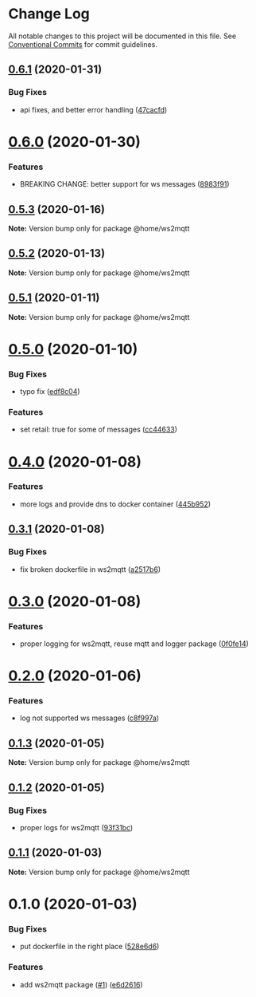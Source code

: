 # Change Log

All notable changes to this project will be documented in this file.
See [Conventional Commits](https://conventionalcommits.org) for commit guidelines.

## [0.6.1](https://github.com/mariusz-kabala/homeAutomation/compare/@home/ws2mqtt@0.6.0...@home/ws2mqtt@0.6.1) (2020-01-31)


### Bug Fixes

* api fixes, and better error handling ([47cacfd](https://github.com/mariusz-kabala/homeAutomation/commit/47cacfdef5b396394a31ed34a727a270bbfa6c95))





# [0.6.0](https://github.com/mariusz-kabala/homeAutomation/compare/@home/ws2mqtt@0.5.3...@home/ws2mqtt@0.6.0) (2020-01-30)


### Features

* BREAKING CHANGE: better support for ws messages ([8983f91](https://github.com/mariusz-kabala/homeAutomation/commit/8983f91280af9cfda402da224b96d437606938c1))





## [0.5.3](https://github.com/mariusz-kabala/homeAutomation/compare/@home/ws2mqtt@0.5.2...@home/ws2mqtt@0.5.3) (2020-01-16)

**Note:** Version bump only for package @home/ws2mqtt





## [0.5.2](https://github.com/mariusz-kabala/homeAutomation/compare/@home/ws2mqtt@0.5.1...@home/ws2mqtt@0.5.2) (2020-01-13)

**Note:** Version bump only for package @home/ws2mqtt





## [0.5.1](https://github.com/mariusz-kabala/homeAutomation/compare/@home/ws2mqtt@0.5.0...@home/ws2mqtt@0.5.1) (2020-01-11)

**Note:** Version bump only for package @home/ws2mqtt





# [0.5.0](https://github.com/mariusz-kabala/homeAutomation/compare/@home/ws2mqtt@0.4.0...@home/ws2mqtt@0.5.0) (2020-01-10)


### Bug Fixes

* typo fix ([edf8c04](https://github.com/mariusz-kabala/homeAutomation/commit/edf8c041d957de2aad3ea4bd38095f2107c8c380))


### Features

* set retail: true for some of messages ([cc44633](https://github.com/mariusz-kabala/homeAutomation/commit/cc4463387cdafbb9087e23268ee2ead739f7e6ad))





# [0.4.0](https://github.com/mariusz-kabala/homeAutomation/compare/@home/ws2mqtt@0.3.1...@home/ws2mqtt@0.4.0) (2020-01-08)


### Features

* more logs and provide dns to docker container ([445b952](https://github.com/mariusz-kabala/homeAutomation/commit/445b952e5be5a04322a9af25c1242b1ed37868a6))





## [0.3.1](https://github.com/mariusz-kabala/homeAutomation/compare/@home/ws2mqtt@0.3.0...@home/ws2mqtt@0.3.1) (2020-01-08)


### Bug Fixes

* fix broken dockerfile in ws2mqtt ([a2517b6](https://github.com/mariusz-kabala/homeAutomation/commit/a2517b60f28d45c71f0dd7a236ffacb805172b3f))





# [0.3.0](https://github.com/mariusz-kabala/homeAutomation/compare/@home/ws2mqtt@0.2.0...@home/ws2mqtt@0.3.0) (2020-01-08)


### Features

* proper logging for ws2mqtt, reuse mqtt and logger package ([0f0fe14](https://github.com/mariusz-kabala/homeAutomation/commit/0f0fe14f1cd422cd14065fb6774dddc78373dc77))





# [0.2.0](https://github.com/mariusz-kabala/homeAutomation/compare/@home/ws2mqtt@0.1.3...@home/ws2mqtt@0.2.0) (2020-01-06)


### Features

* log not supported ws messages ([c8f997a](https://github.com/mariusz-kabala/homeAutomation/commit/c8f997a856facc04d550ce9c70445e9f9f964769))





## [0.1.3](https://github.com/mariusz-kabala/homeAutomation/compare/@home/ws2mqtt@0.1.2...@home/ws2mqtt@0.1.3) (2020-01-05)

**Note:** Version bump only for package @home/ws2mqtt





## [0.1.2](https://github.com/mariusz-kabala/homeAutomation/compare/@home/ws2mqtt@0.1.1...@home/ws2mqtt@0.1.2) (2020-01-05)


### Bug Fixes

* proper logs for ws2mqtt ([93f31bc](https://github.com/mariusz-kabala/homeAutomation/commit/93f31bcfb4ab223fb190be08447ef34601bdc751))





## [0.1.1](https://github.com/mariusz-kabala/homeAutomation/compare/@home/ws2mqtt@0.1.0...@home/ws2mqtt@0.1.1) (2020-01-03)

**Note:** Version bump only for package @home/ws2mqtt





# 0.1.0 (2020-01-03)


### Bug Fixes

* put dockerfile in the right place ([528e6d6](https://github.com/mariusz-kabala/homeAutomation/commit/528e6d62ab3d7381e665043d54e142a2db0cf37b))


### Features

* add ws2mqtt package ([#1](https://github.com/mariusz-kabala/homeAutomation/issues/1)) ([e6d2616](https://github.com/mariusz-kabala/homeAutomation/commit/e6d26168e3551bb7317f5a3acf513019d82d8d79))

